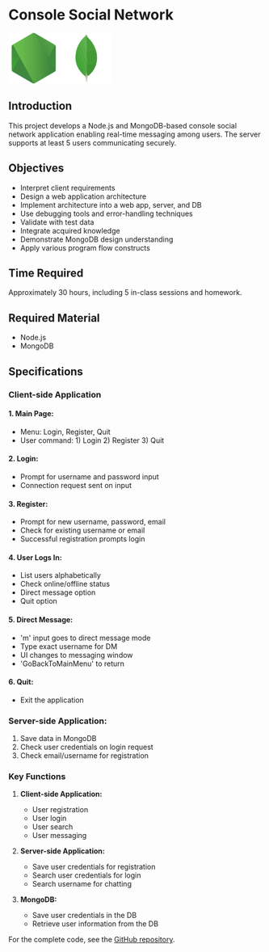 # Console Social Network

<img src="https://raw.githubusercontent.com/devicons/devicon/master/icons/nodejs/nodejs-original.svg" alt="Node.js Logo" width="100" height="100"/> <img src="https://raw.githubusercontent.com/devicons/devicon/master/icons/mongodb/mongodb-original.svg" alt="MongoDB Logo" width="100" height="100"/>

## Introduction
This project develops a Node.js and MongoDB-based console social network application enabling real-time messaging among users. The server supports at least 5 users communicating securely.

## Objectives
- Interpret client requirements
- Design a web application architecture
- Implement architecture into a web app, server, and DB
- Use debugging tools and error-handling techniques
- Validate with test data
- Integrate acquired knowledge
- Demonstrate MongoDB design understanding
- Apply various program flow constructs

## Time Required
Approximately 30 hours, including 5 in-class sessions and homework.

## Required Material
- Node.js
- MongoDB

## Specifications
### Client-side Application
#### 1. Main Page:
- Menu: Login, Register, Quit
- User command: 1) Login 2) Register 3) Quit

#### 2. Login:
- Prompt for username and password input
- Connection request sent on input

#### 3. Register:
- Prompt for new username, password, email
- Check for existing username or email
- Successful registration prompts login

#### 4. User Logs In:
- List users alphabetically
- Check online/offline status
- Direct message option
- Quit option

#### 5. Direct Message:
- 'm' input goes to direct message mode
- Type exact username for DM
- UI changes to messaging window
- 'GoBackToMainMenu' to return

#### 6. Quit:
- Exit the application

### Server-side Application:
1. Save data in MongoDB
2. Check user credentials on login request
3. Check email/username for registration

### Key Functions
1. **Client-side Application:**
   - User registration
   - User login
   - User search
   - User messaging

2. **Server-side Application:**
   - Save user credentials for registration
   - Search user credentials for login
   - Search username for chatting

3. **MongoDB:**
   - Save user credentials in the DB
   - Retrieve user information from the DB

For the complete code, see the [GitHub repository](https://github.com/yourusername/console-social-network).
